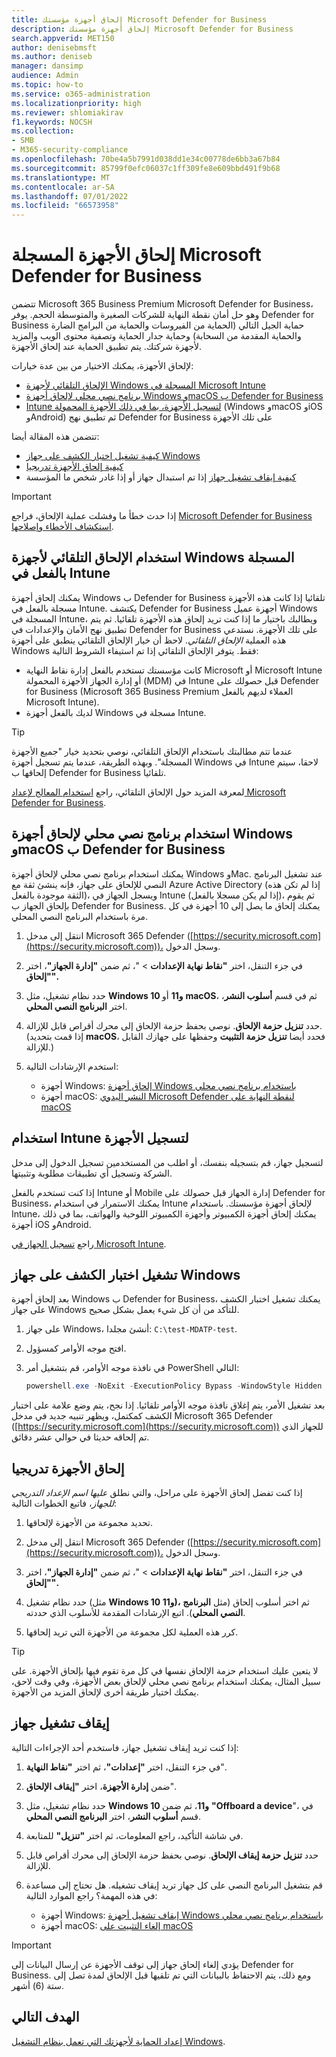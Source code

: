 ```yaml
---
title: إلحاق أجهزة مؤسستك Microsoft Defender for Business
description: إلحاق أجهزة مؤسستك Microsoft Defender for Business
search.appverid: MET150
author: denisebmsft
ms.author: deniseb
manager: dansimp
audience: Admin
ms.topic: how-to
ms.service: o365-administration
ms.localizationpriority: high
ms.reviewer: shlomiakirav
f1.keywords: NOCSH
ms.collection:
- SMB
- M365-security-compliance
ms.openlocfilehash: 70be4a5b7991d038dd1e34c00778de6bb3a67b84
ms.sourcegitcommit: 85799f0efc06037c1ff309fe8e609bbd491f9b68
ms.translationtype: MT
ms.contentlocale: ar-SA
ms.lasthandoff: 07/01/2022
ms.locfileid: "66573958"
---
```

# <a name="onboard-enrolled-devices-to-microsoft-defender-for-business"></a>إلحاق الأجهزة المسجلة Microsoft Defender for Business

تتضمن Microsoft 365 Business Premium Microsoft Defender for Business، وهو حل أمان نقطة النهاية للشركات الصغيرة والمتوسطة الحجم. يوفر Defender for Business حماية الجيل التالي (الحماية من الفيروسات والحماية من البرامج الضارة والحماية المقدمة من السحابة) وحماية جدار الحماية وتصفية محتوى الويب والمزيد لأجهزة شركتك. يتم تطبيق الحماية عند إلحاق الأجهزة. 

لإلحاق الأجهزة، يمكنك الاختيار من بين عدة خيارات:

- [الإلحاق التلقائي لأجهزة Windows المسجلة في Microsoft Intune](#use-automatic-onboarding-for-windows-devices-that-are-already-enrolled-in-intune)
- [برنامج نصي محلي لإلحاق أجهزة Windows وmacOS ب Defender for Business](#use-a-local-script-to-onboard-windows-and-macos-devices-to-defender-for-business)
- [Intune لتسجيل الأجهزة، بما في ذلك الأجهزة المحمولة](#use-intune-to-enroll-devices) (Windows وmacOS وiOS وAndroid) ثم تطبيق نهج Defender for Business على تلك الأجهزة

تتضمن هذه المقالة أيضا:

- [كيفية تشغيل اختبار الكشف على جهاز Windows](#run-a-detection-test-on-a-windows-device)
- [كيفية إلحاق الأجهزة تدريجيا](#onboard-devices-gradually)
- [كيفية إيقاف تشغيل جهاز](#offboard-a-device) إذا تم استبدال جهاز أو إذا غادر شخص ما المؤسسة

> [!IMPORTANT]
> إذا حدث خطأ ما وفشلت عملية الإلحاق، فراجع [Microsoft Defender for Business استكشاف الأخطاء وإصلاحها](../security/defender-business/mdb-troubleshooting.yml).

## <a name="use-automatic-onboarding-for-windows-devices-that-are-already-enrolled-in-intune"></a>استخدام الإلحاق التلقائي لأجهزة Windows المسجلة بالفعل في Intune

يمكنك إلحاق أجهزة Windows ب Defender for Business تلقائيا إذا كانت هذه الأجهزة مسجلة بالفعل في Intune. يكتشف Defender for Business أجهزة عميل Windows المسجلة في Intune، ويطالبك باختيار ما إذا كنت تريد إلحاق هذه الأجهزة تلقائيا. ثم يتم تطبيق نهج الأمان والإعدادات في Defender for Business على تلك الأجهزة. نستدعي هذه العملية *الإلحاق التلقائي*. لاحظ أن خيار الإلحاق التلقائي ينطبق على أجهزة Windows فقط. يتوفر الإلحاق التلقائي إذا تم استيفاء الشروط التالية:

- كانت مؤسستك تستخدم بالفعل إدارة نقاط النهاية Microsoft أو Microsoft Intune أو إدارة الجهاز الأجهزة المحمولة (MDM) في Intune قبل حصولك على Defender for Business (Microsoft 365 Business Premium العملاء لديهم بالفعل Microsoft Intune).
- لديك بالفعل أجهزة Windows مسجلة في Intune.

> [!TIP]
> عندما تتم مطالبتك باستخدام الإلحاق التلقائي، نوصي بتحديد خيار "جميع الأجهزة المسجلة". وبهذه الطريقة، عندما يتم تسجيل أجهزة Windows في Intune لاحقا، سيتم إلحاقها ب Defender for Business تلقائيا.

لمعرفة المزيد حول الإلحاق التلقائي، راجع [استخدام المعالج لإعداد Microsoft Defender for Business](../security/defender-business/mdb-use-wizard.md).

## <a name="use-a-local-script-to-onboard-windows-and-macos-devices-to-defender-for-business"></a>استخدام برنامج نصي محلي لإلحاق أجهزة Windows وmacOS ب Defender for Business

يمكنك استخدام برنامج نصي محلي لإلحاق أجهزة Windows وMac. عند تشغيل البرنامج النصي للإلحاق على جهاز، فإنه ينشئ ثقة مع Azure Active Directory (إذا لم تكن هذه الثقة موجودة بالفعل)، ويسجل الجهاز في Intune (إذا لم يكن مسجلا بالفعل)، ثم يقوم بإلحاق الجهاز ب Defender for Business. يمكنك إلحاق ما يصل إلى 10 أجهزة في كل مرة باستخدام البرنامج النصي المحلي.

1. انتقل إلى مدخل Microsoft 365 Defender ([https://security.microsoft.com](https://security.microsoft.com))، وسجل الدخول.

2. في جزء التنقل، اختر **"نقاط نهاية الإعدادات** > "، ثم ضمن **"إدارة الجهاز"**، اختر **"إلحاق".**

3. حدد نظام تشغيل، مثل **Windows 10 و11** أو **macOS**، ثم في قسم **أسلوب النشر**، اختر **البرنامج النصي المحلي**. 

4. حدد **تنزيل حزمة الإلحاق**. نوصي بحفظ حزمة الإلحاق إلى محرك أقراص قابل للإزالة. (إذا قمت بتحديد **macOS**، فحدد أيضا **تنزيل حزمة التثبيت** وحفظها على جهازك القابل للإزالة.)

5. استخدم الإرشادات التالية:

   - أجهزة Windows: [إلحاق أجهزة Windows باستخدام برنامج نصي محلي](../security/defender-endpoint/configure-endpoints-script.md#onboard-windows-devices-using-a-local-script)
   - أجهزة macOS: [النشر اليدوي Microsoft Defender لنقطة النهاية على macOS](../security/defender-endpoint/mac-install-manually.md#download-installation-and-onboarding-packages)

## <a name="use-intune-to-enroll-devices"></a>استخدام Intune لتسجيل الأجهزة

لتسجيل جهاز، قم بتسجيله بنفسك، أو اطلب من المستخدمين تسجيل الدخول إلى مدخل الشركة وتسجيل أي تطبيقات مطلوبة وتثبيتها. 

إذا كنت تستخدم بالفعل Intune أو Mobile إدارة الجهاز قبل حصولك على Defender for Business، يمكنك الاستمرار في استخدام Intune لإلحاق أجهزة مؤسستك. باستخدام Intune، يمكنك إلحاق أجهزة الكمبيوتر وأجهزة الكمبيوتر اللوحية والهواتف، بما في ذلك أجهزة iOS وAndroid.

راجع [تسجيل الجهاز في Microsoft Intune](/mem/intune/enrollment/device-enrollment). 

## <a name="run-a-detection-test-on-a-windows-device"></a>تشغيل اختبار الكشف على جهاز Windows

بعد إلحاق أجهزة Windows ب Defender for Business، يمكنك تشغيل اختبار الكشف على جهاز Windows للتأكد من أن كل شيء يعمل بشكل صحيح.

1. على جهاز Windows، أنشئ مجلدا: `C:\test-MDATP-test`.

2. افتح موجه الأوامر كمسؤول.

3. في نافذة موجه الأوامر، قم بتشغيل أمر PowerShell التالي:

   ```powershell
   powershell.exe -NoExit -ExecutionPolicy Bypass -WindowStyle Hidden $ErrorActionPreference = 'silentlycontinue';(New-Object System.Net.WebClient).DownloadFile('http://127.0.0.1/1.exe', 'C:\\test-MDATP-test\\invoice.exe');Start-Process 'C:\\test-MDATP-test\\invoice.exe'
   ```

بعد تشغيل الأمر، يتم إغلاق نافذة موجه الأوامر تلقائيا. إذا نجح، يتم وضع علامة على اختبار الكشف كمكتمل، ويظهر تنبيه جديد في مدخل Microsoft 365 Defender ([https://security.microsoft.com](https://security.microsoft.com)) للجهاز الذي تم إلحاقه حديثا في حوالي عشر دقائق.

## <a name="onboard-devices-gradually"></a>إلحاق الأجهزة تدريجيا

إذا كنت تفضل إلحاق الأجهزة على مراحل، والتي نطلق *عليها اسم الإعداد التدريجي للجهاز*، فاتبع الخطوات التالية: 

1. تحديد مجموعة من الأجهزة لإلحاقها.

2. انتقل إلى مدخل Microsoft 365 Defender ([https://security.microsoft.com](https://security.microsoft.com))، وسجل الدخول.

3. في جزء التنقل، اختر **"نقاط نهاية الإعدادات** > "، ثم ضمن **"إدارة الجهاز"**، اختر **"إلحاق".**

4. حدد نظام تشغيل (مثل **Windows 10 و11)،** ثم اختر أسلوب إلحاق (مثل **البرنامج النصي المحلي**). اتبع الإرشادات المقدمة للأسلوب الذي حددته.

5. كرر هذه العملية لكل مجموعة من الأجهزة التي تريد إلحاقها. 

> [!TIP]
> لا يتعين عليك استخدام حزمة الإلحاق نفسها في كل مرة تقوم فيها بإلحاق الأجهزة. على سبيل المثال، يمكنك استخدام برنامج نصي محلي لإلحاق بعض الأجهزة، وفي وقت لاحق، يمكنك اختيار طريقة أخرى لإلحاق المزيد من الأجهزة.

## <a name="offboard-a-device"></a>إيقاف تشغيل جهاز

إذا كنت تريد إيقاف تشغيل جهاز، فاستخدم أحد الإجراءات التالية:

1. في جزء التنقل، اختر **"إعدادات"**، ثم اختر **"نقاط النهاية**".

2. ضمن **إدارة الأجهزة**، اختر **"إيقاف الإلحاق**".

3. حدد نظام تشغيل، مثل **Windows 10 و11**، ثم ضمن **"Offboard a device**"، في قسم **أسلوب النشر**، اختر **البرنامج النصي المحلي**. 

4. في شاشة التأكيد، راجع المعلومات، ثم اختر **"تنزيل"** للمتابعة.

5. حدد **تنزيل حزمة إيقاف الإلحاق**. نوصي بحفظ حزمة الإلحاق إلى محرك أقراص قابل للإزالة.

6. قم بتشغيل البرنامج النصي على كل جهاز تريد إيقاف تشغيله. هل تحتاج إلى مساعدة في هذه المهمة؟ راجع الموارد التالية:   

   - أجهزة Windows: [إيقاف تشغيل أجهزة Windows باستخدام برنامج نصي محلي](../security/defender-endpoint/configure-endpoints-script.md#offboard-devices-using-a-local-script) 
   - أجهزة macOS: [إلغاء التثبيت على macOS](../security/defender-endpoint/mac-resources.md#uninstalling)

> [!IMPORTANT]
> يؤدي إلغاء إلحاق جهاز إلى توقف الأجهزة عن إرسال البيانات إلى Defender for Business. ومع ذلك، يتم الاحتفاظ بالبيانات التي تم تلقيها قبل الإلحاق لمدة تصل إلى ستة (6) أشهر.

## <a name="next-objective"></a>الهدف التالي

[إعداد الحماية لأجهزتك التي تعمل بنظام التشغيل Windows](m365bp-protection-settings-for-windows-10-devices.md).
